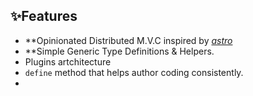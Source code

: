 <h2>✨Features</h2>

* **Opinionated Distributed M.V.C inspired by [_astro_](https://astro.build)
* **Simple Generic Type Definitions & Helpers.
* Plugins artchitecture
* `define` method that helps author coding consistently. 
* 